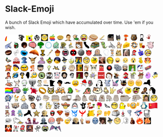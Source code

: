 # Slack-Emoji
A bunch of Slack Emoji which have accumulated over time. Use 'em if you wish.
<div height="220">
  <img src='emoji/airwatch.gif' height='22' />
  <img src='emoji/alien.png' height='22' />
  <img src='emoji/allthethings.png' height='22' />
  <img src='emoji/anarchy.png' height='22' />
  <img src='emoji/angry.png' height='22' />
  <img src='emoji/Apple-Logo-rainbow.png' height='22' />
  <img src='emoji/apple-pie.png' height='22' />
  <img src='emoji/arthurdent.png' height='22' />
  <img src='emoji/aw_yeah.gif' height='22' />
  <img src='emoji/awesome-face.png' height='22' />
  <img src='emoji/bagel.png' height='22' />
  <img src='emoji/baguette.png' height='22' />
  <img src='emoji/batman-approves.png' height='22' />
  <img src='emoji/batman2.png' height='22' />
  <img src='emoji/beaker.png' height='22' />
  <img src='emoji/beaver.gif' height='22' />
  <img src='emoji/blender.png' height='22' />
  <img src='emoji/bloodhand.png' height='22' />
  <img src='emoji/blue-unicorn.png' height='22' />
  <img src='emoji/Boba-Fett-icon.png' height='22' />
  <img src='emoji/bobross.gif' height='22' />
  <img src='emoji/brain.gif' height='22' />
  <img src='emoji/broccoli.png' height='22' />
  <img src='emoji/bubble.png' height='22' />
  <img src='emoji/bulbasaur.png' height='22' />
  <img src='emoji/bunsen-honeydew.png' height='22' />
  <img src='emoji/burninated-peasant.png' height='22' />
  <img src='emoji/busy-bee.gif' height='22' />
  <img src='emoji/CA.png' height='22' />
  <img src='emoji/cardboard-truck.png' height='22' />
  <img src='emoji/caterpie.png' height='22' />
  <img src='emoji/charlie.png' height='22' />
  <img src='emoji/charmander.png' height='22' />
  <img src='emoji/cheese.png' height='22' />
  <img src='emoji/chef_logo.png' height='22' />
  <img src='emoji/cider.png' height='22' />
  <img src='emoji/clefairy.png' height='22' />
  <img src='emoji/coffee-bean.png' height='22' />
  <img src='emoji/coily.png' height='22' />
  <img src='emoji/cookie.png' height='22' />
  <img src='emoji/croissant.png' height='22' />
  <img src='emoji/crow.png' height='22' />
  <img src='emoji/crysknife.png' height='22' />
  <img src='emoji/cupcake.png' height='22' />
  <img src='emoji/cylon.gif' height='22' />
  <img src='emoji/deadpool.jpg' height='22' />
  <img src='emoji/death_star.png' height='22' />
  <img src='emoji/demon.png' height='22' />
  <img src='emoji/diglett.png' height='22' />
  <img src='emoji/dignity.jpg' height='22' />
  <img src='emoji/doduo.png' height='22' />
  <img src='emoji/doge.png' height='22' />
  <img src='emoji/doublefacepalm-picard.jpg' height='22' />
  <img src='emoji/dr-seuss-hat.png' height='22' />
  <img src='emoji/dreidel.jpg' height='22' />
  <img src='emoji/dubious.jpg' height='22' />
  <img src='emoji/duck.png' height='22' />
  <img src='emoji/dungeon-master.png' height='22' />
  <img src='emoji/eagle.png' height='22' />
  <img src='emoji/eevee.png' height='22' />
  <img src='emoji/ekans.png' height='22' />
  <img src='emoji/elf.png' height='22' />
  <img src='emoji/emo.gif' height='22' />
  <img src='emoji/emoticon_wizard.gif' height='22' />
  <img src='emoji/evildeathbee.png' height='22' />
  <img src='emoji/excellent-mrburns.gif' height='22' />
  <img src='emoji/eye-roll.png' height='22' />
  <img src='emoji/eyepatch.png' height='22' />
  <img src='emoji/facepalm-picard.jpg' height='22' />
  <img src='emoji/facepalm.png' height='22' />
  <img src='emoji/fb-laugh.gif' height='22' />
  <img src='emoji/fb-sad.gif' height='22' />
  <img src='emoji/fb-wow.gif' height='22' />
  <img src='emoji/fingerscrossed.gif' height='22' />
  <img src='emoji/flaming-shitnado.png' height='22' />
  <img src='emoji/fozzie.png' height='22' />
  <img src='emoji/frenchman.png' height='22' />
  <img src='emoji/frustrated.png' height='22' />
  <img src='emoji/fry.png' height='22' />
  <img src='emoji/georgerrmartin.png' height='22' />
  <img src='emoji/gir_dance.gif' height='22' />
  <img src='emoji/gold-fish.png' height='22' />
  <img src='emoji/gonzo.png' height='22' />
  <img src='emoji/good-grief.png' height='22' />
  <img src='emoji/grand-galactic-inquisitor.jpg' height='22' />
  <img src='emoji/growlithe.png' height='22' />
  <img src='emoji/grumpycat.png' height='22' />
  <img src='emoji/gumbo.png' height='22' />
  <img src='emoji/hal_9000.png' height='22' />
  <img src='emoji/hippo.png' height='22' />
  <img src='emoji/hodor.png' height='22' />
  <img src='emoji/homer-disappear.gif' height='22' />
  <img src='emoji/homestar.gif' height='22' />
  <img src='emoji/hoverboard.gif' height='22' />
  <img src='emoji/huey.png' height='22' />
  <img src='emoji/ie.png' height='22' />
  <img src='emoji/ignore_me.png' height='22' />
  <img src='emoji/il.png' height='22' />
  <img src='emoji/impatient.gif' height='22' />
  <img src='emoji/inquisitor_eye.png' height='22' />
  <img src='emoji/jeeves.png' height='22' />
  <img src='emoji/jigglypuff.png' height='22' />
  <img src='emoji/jon_snow.png' height='22' />
  <img src='emoji/kappa.png' height='22' />
  <img src='emoji/kermit-flail.gif' height='22' />
  <img src='emoji/khaldrogo.png' height='22' />
  <img src='emoji/koffing.png' height='22' />
  <img src='emoji/lastpass.png' height='22' />
  <img src='emoji/le-sigh.png' height='22' />
  <img src='emoji/lebowski-cowboy.png' height='22' />
  <img src='emoji/lgtm-mario.png' height='22' />
  <img src='emoji/llama-carl.png' height='22' />
  <img src='emoji/llama-paul.png' height='22' />
  <img src='emoji/lumpy-space-princess.png' height='22' />
  <img src='emoji/magician.png' height='22' />
  <img src='emoji/magikarp.png' height='22' />
  <img src='emoji/mankey.png' height='22' />
  <img src='emoji/marvin.png' height='22' />
  <img src='emoji/menorah.jpg' height='22' />
  <img src='emoji/meowth.png' height='22' />
  <img src='emoji/mic-drop.png' height='22' />
  <img src='emoji/MN.png' height='22' />
  <img src='emoji/moss.png' height='22' />
  <img src='emoji/moustache.png' height='22' />
  <img src='emoji/movember.gif' height='22' />
  <img src='emoji/mr-nutty-snowman.png' height='22' />
  <img src='emoji/neko-ball.gif' height='22' />
  <img src='emoji/nic-cage.png' height='22' />
  <img src='emoji/nidoran-female.png' height='22' />
  <img src='emoji/nidoran-male.png' height='22' />
  <img src='emoji/ninja.png' height='22' />
  <img src='emoji/nod.gif' height='22' />
  <img src='emoji/nope.gif' height='22' />
  <img src='emoji/ny.png' height='22' />
  <img src='emoji/nyan-cat.gif' height='22' />
  <img src='emoji/oddish.png' height='22' />
  <img src='emoji/oh-yeah-koolaid.png' height='22' />
  <img src='emoji/one-ring.png' height='22' />
  <img src='emoji/owl.gif' height='22' />
  <img src='emoji/paras.png' height='22' />
  <img src='emoji/parrot.gif' height='22' />
  <img src='emoji/party.jpg' height='22' />
  <img src='emoji/party_parrot.gif' height='22' />
  <img src='emoji/peaches.png' height='22' />
  <img src='emoji/pidgey.png' height='22' />
  <img src='emoji/pikachu.png' height='22' />
  <img src='emoji/pink-unicorn.png' height='22' />
  <img src='emoji/pirate-smiley.jpg' height='22' />
  <img src='emoji/pirate.png' height='22' />
  <img src='emoji/pointy-obama.png' height='22' />
  <img src='emoji/pokey-the-penguin.png' height='22' />
  <img src='emoji/poliwag.png' height='22' />
  <img src='emoji/ponyta.png' height='22' />
  <img src='emoji/psyduck.png' height='22' />
  <img src='emoji/pug.png' height='22' />
  <img src='emoji/pun-dog.png' height='22' />
  <img src='emoji/pusheen-baking.png' height='22' />
  <img src='emoji/pusheen-box.png' height='22' />
  <img src='emoji/pusheen-coding.png' height='22' />
  <img src='emoji/pusheen-dj.png' height='22' />
  <img src='emoji/pusheen-fancy.png' height='22' />
  <img src='emoji/pusheen-happymeal.png' height='22' />
  <img src='emoji/pusheen-ramen.png' height='22' />
  <img src='emoji/pusheen-scooter.png' height='22' />
  <img src='emoji/pusheen-standing.png' height='22' />
  <img src='emoji/pusheen-sunglasses.png' height='22' />
  <img src='emoji/pusheen-writing.png' height='22' />
  <img src='emoji/raina-dealwithit.gif' height='22' />
  <img src='emoji/raised-eyebrow.png' height='22' />
  <img src='emoji/rattata.png' height='22' />
  <img src='emoji/red-panda.png' height='22' />
  <img src='emoji/rhyhorn.png' height='22' />
  <img src='emoji/roy.png' height='22' />
  <img src='emoji/salt.png' height='22' />
  <img src='emoji/sandshrew.png' height='22' />
  <img src='emoji/sapphire.png' height='22' />
  <img src='emoji/senor.png' height='22' />
  <img src='emoji/shark.jpg' height='22' />
  <img src='emoji/shrug.png' height='22' />
  <img src='emoji/shut-up-and-take-my-money.png' height='22' />
  <img src='emoji/sideshowbob.png' height='22' />
  <img src='emoji/silver-fish.png' height='22' />
  <img src='emoji/skeptical.png' height='22' />
  <img src='emoji/slippery-stairs.png' height='22' />
  <img src='emoji/smiley-quote-gesture.png' height='22' />
  <img src='emoji/snorlax.png' height='22' />
  <img src='emoji/soviet-flag.png' height='22' />
  <img src='emoji/spearow.png' height='22' />
  <img src='emoji/squid-icon.png' height='22' />
  <img src='emoji/squirtle.png' height='22' />
  <img src='emoji/stab.png' height='22' />
  <img src='emoji/staryu.png' height='22' />
  <img src='emoji/statler.png' height='22' />
  <img src='emoji/strongbad.png' height='22' />
  <img src='emoji/superman.png' height='22' />
  <img src='emoji/swedishchef.png' height='22' />
  <img src='emoji/team-mystic.png' height='22' />
  <img src='emoji/team-valor.png' height='22' />
  <img src='emoji/thecheat.png' height='22' />
  <img src='emoji/this-guy.png' height='22' />
  <img src='emoji/thumb-in-ear.png' height='22' />
  <img src='emoji/toaster.png' height='22' />
  <img src='emoji/tomservo.png' height='22' />
  <img src='emoji/tornado.jpg' height='22' />
  <img src='emoji/toronto-bluejays.png' height='22' />
  <img src='emoji/towel.png' height='22' />
  <img src='emoji/troll.png' height='22' />
  <img src='emoji/tubbs.png' height='22' />
  <img src='emoji/two-headed-monster-left.png' height='22' />
  <img src='emoji/two-headed-monster-right.png' height='22' />
  <img src='emoji/voldemort.png' height='22' />
  <img src='emoji/voltorb.png' height='22' />
  <img src='emoji/vulpix.png' height='22' />
  <img src='emoji/waiting.gif' height='22' />
  <img src='emoji/waldorf.png' height='22' />
  <img src='emoji/weedle.png' height='22' />
  <img src='emoji/whiskey.png' height='22' />
  <img src='emoji/whitewalker.png' height='22' />
  <img src='emoji/whoa.jpg' height='22' />
  <img src='emoji/wizard.gif' height='22' />
  <img src='emoji/yay.png' height='22' />
  <img src='emoji/yuno.png' height='22' />
  <img src='emoji/zaphod.png' height='22' />
  <img src='emoji/zelda-fire.gif' height='22' />
  <img src='emoji/zelda-moblin.png' height='22' />
  <img src='emoji/zelda-oldman.png' height='22' />
  <img src='emoji/zoidberg.png' height='22' />
  <img src='emoji/zoidberg2.png' height='22' />
  <img src='emoji/zoltar.png' height='22' />
  <img src='emoji/zombie.gif' height='22' />
  <img src='emoji/zombie.png' height='22' />
  <img src='emoji/zubat.png' height='22' />
</div>